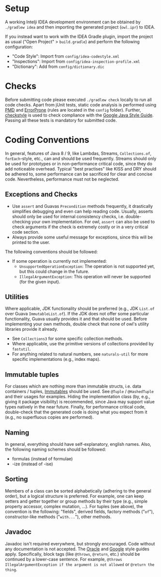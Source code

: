 # Setup

A working Intelji IDEA development environment can be obtained by `./gradlew idea` and then importing the generated project (`owl.ipr`) to IDEA.

If you instead want to work with the IDEA Gradle plugin, import the project as usual ("Open Project" > `build.gradle`) and perform the following configuration:

 * "Code Style": Import from `config/idea-codestyle.xml`
 * "Inspections": Import from `config/idea-inspection-profile.xml`
 * "Dictionary": Add from `config/dictionary.dic`


# Checks

Before submitting code please executed `./gradlew check` locally to run all code checks.
Apart from jUnit tests, static code analysis is performed using [PMD](https://pmd.github.io/) and [ErrorProne](http://errorprone.info/) (rules are located in the `config` folder).
Further, [checkstyle](http://checkstyle.sourceforge.net/) is used to check compliance with the [Google Java Style Guide](https://google.github.io/styleguide/javaguide.html).
Passing all these tests is mandatory for submitted code.


# Coding Conventions

In general, features of Java 8 / 9, like Lambdas, Streams, `Collections.of`, `forEach`-style, etc., can and should be used frequently.
Streams should only be used for prototypes or in non-performance critical code, since they do add noticeable overhead.
Typical "best practises" like KISS and DRY should be adhered to, some performance can be sacrificed for clear and concise code.
Nevertheless, performance must not be neglected.

## Exceptions and Checks

 * Use `assert` and Guavas `Precondition` methods frequently, it drastically simplifies debugging and even can help reading code.
   Usually, asserts should only be used for internal consistency checks, i.e. double-checking your own implementation.
   For owl, `assert` can also be used to check arguments if the check is extremely costly or in a very critical code section.
 * Always provide some useful message for exceptions, since this will be printed to the user.

The following conventions should be followed:

 * If some operation is currently not implemented:
   * `UnsupportedOperationException`: The operation is not supported yet, but this could change in the future.
   * `IllegalArgumentException`: This operation will never be supported (for the given input).

## Utilities

Where applicable, JDK functionality should be preferred (e.g., JDK `List.of` over Guava `ImmutableList.of`).
If the JDK does not offer some particular functionality, Guava usually provides it and that should be used.
Before implementing your own methods, double check that none of owl's utility libraries provide it already.

 * See `Collections3` for some specific collection methods.
 * Where applicable, use the primitive versions of collections provided by `fastutil`.
 * For anything related to natural numbers, see `naturals-util` for more specific implementations (e.g., index maps).

## Immutable tuples

For classes which are nothing more than immutable structs, i.e. data containers / tuples, [Immutables](http://immutables.github.io/) should be used.
See `@Tuple` / `@HashedTuple` and their usages for examples.
Hiding the implementation class (by, e.g., giving it package visibility) is recommended, since Java may support value types natively in the near future.
Finally, for performance critical code, double-check that the generated code is doing what you expect from it (e.g., no superfluous copies are performed).

## Naming

In general, everything should have self-explanatory, english names.
Also, the following naming schemes should be followed:

 * formulas (instead of formulae)
 * -ize (instead of -ise)

## Sorting

Members of a class can be sorted alphabetically (adhering to the general order), but a logical structure is preferred.
For example, one can keep setters and getter together or group methods by their type (e.g., simple property accessor, complex mutation, ...).
For tuples (see above), the convention is the following: "fields", derived fields, factory methods ("`of`"), constructor-like methods ("`with...`"), other methods.

## Javadoc

Javadoc isn't required everywhere, but strongly encouraged. 
Code without any documentation is not accepted.
The [Oracle](http://www.oracle.com/technetwork/java/javase/tech/index-137868.html) and [Google](https://google.github.io/styleguide/javaguide.html#s7-javadoc) style guides apply.
Specifically, block tags (like `@throws`, `@return`, etc.) should be continued by a lower-case sentence.
For example, `@throws IllegalArgumentException if the argument is not allowed` or `@return the thing`.